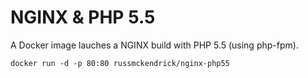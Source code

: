 NGINX & PHP 5.5
=============

A Docker image lauches a NGINX build with PHP 5.5 (using php-fpm).

```
docker run -d -p 80:80 russmckendrick/nginx-php55
```